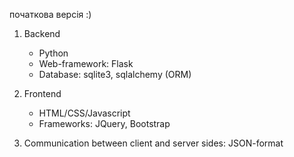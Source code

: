 початкова версія :)

1) Backend 
	- Python
	- Web-framework: Flask
	- Database: sqlite3, sqlalchemy (ORM)

2) Frontend
	- HTML/CSS/Javascript
	- Frameworks: JQuery, Bootstrap

3) Communication between client and server sides: JSON-format
